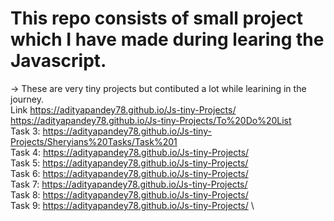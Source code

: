 # This repo consists of small project which I have made during learing the Javascript.
-> These are very tiny projects but contibuted a lot while learining in the journey.  \
Link
https://adityapandey78.github.io/Js-tiny-Projects/  \
https://adityapandey78.github.io/Js-tiny-Projects/To%20Do%20List  \
Task 3: https://adityapandey78.github.io/Js-tiny-Projects/Sheryians%20Tasks/Task%201 \
Task 4: https://adityapandey78.github.io/Js-tiny-Projects/  \
Task 5: https://adityapandey78.github.io/Js-tiny-Projects/  \
Task 6: https://adityapandey78.github.io/Js-tiny-Projects/  \
Task 7: https://adityapandey78.github.io/Js-tiny-Projects/  \
Task 8: https://adityapandey78.github.io/Js-tiny-Projects/  \
Task 9: https://adityapandey78.github.io/Js-tiny-Projects/  \

